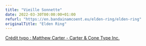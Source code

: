 ```yaml
---
title: "Vieille Sonnette"
date: 2022-03-30T00:00:00+01:00
refurl: "https://en.bandainamcoent.eu/elden-ring/elden-ring" 
originalTitle: "Elden Ring"
---
```


[Crédit typo : Matthew Carter - Carter & Cone Type Inc.](https://www.moma.org/collection/works/139309)
